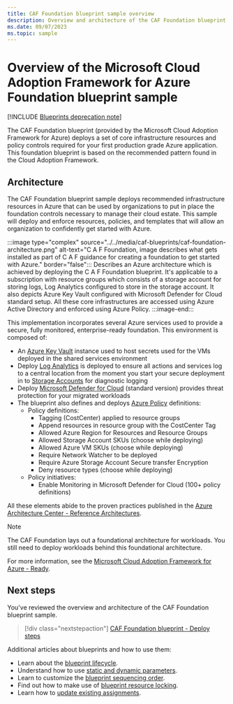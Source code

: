 ```yaml
---
title: CAF Foundation blueprint sample overview
description: Overview and architecture of the CAF Foundation blueprint sample, provided by the Microsoft Cloud Adoption Framework for Azure.
ms.date: 09/07/2023
ms.topic: sample
---
```

# Overview of the Microsoft Cloud Adoption Framework for Azure Foundation blueprint sample

[!INCLUDE [Blueprints deprecation note](../../../../../includes/blueprints-deprecation-note.md)]

The CAF Foundation blueprint (provided by the Microsoft Cloud Adoption Framework for Azure) deploys a set of core infrastructure resources and policy controls required for your first production grade Azure application. This foundation blueprint is based on the recommended pattern found in the Cloud Adoption Framework.

## Architecture

The CAF Foundation blueprint sample deploys recommended infrastructure resources in Azure that can be used by organizations to put in place the foundation controls necessary to manage their cloud estate. This sample will deploy and enforce resources, policies, and templates that will allow an organization to confidently get started with Azure.

:::image type="complex" source="../../media/caf-blueprints/caf-foundation-architecture.png" alt-text="C A F Foundation, image describes what gets installed as part of C A F guidance for creating a foundation to get started with Azure." border="false":::
   Describes an Azure architecture which is achieved by deploying the C A F Foundation blueprint. It's applicable to a subscription with resource groups which consists of a storage account for storing logs, Log Analytics configured to store in the storage account. It also depicts Azure Key Vault configured with Microsoft Defender for Cloud standard setup. All these core infrastructures are accessed using Azure Active Directory and enforced using Azure Policy.
:::image-end:::

This implementation incorporates several Azure services used to provide a secure, fully monitored, enterprise-ready foundation. This environment is composed of:

- An [Azure Key Vault](/azure/key-vault/general/overview) instance used to host secrets
  used for the VMs deployed in the shared services environment
- Deploy [Log Analytics](/azure/azure-monitor/overview) is deployed to ensure all actions
  and services log to a central location from the moment you start your secure deployment in to
  [Storage Accounts](../../../../storage/common/storage-introduction.md) for diagnostic logging
- Deploy [Microsoft Defender for Cloud](../../../../security-center/security-center-introduction.md) (standard
  version) provides threat protection for your migrated workloads
- The blueprint also defines and deploys [Azure Policy](../../../policy/overview.md) definitions:
  - Policy definitions:
    - Tagging (CostCenter) applied to resource groups
    - Append resources in resource group with the CostCenter Tag
    - Allowed Azure Region for Resources and Resource Groups
    - Allowed Storage Account SKUs (choose while deploying)
    - Allowed Azure VM SKUs (choose while deploying)
    - Require Network Watcher to be deployed
    - Require Azure Storage Account Secure transfer Encryption
    - Deny resource types (choose while deploying)
  - Policy initiatives:
    - Enable Monitoring in Microsoft Defender for Cloud (100+ policy definitions)

All these elements abide to the proven practices published in the [Azure Architecture Center - Reference Architectures](/azure/architecture/reference-architectures/).

> [!NOTE]
> The CAF Foundation lays out a foundational architecture for workloads.
> You still need to deploy workloads behind this foundational architecture.

For more information, see the
[Microsoft Cloud Adoption Framework for Azure - Ready](/azure/cloud-adoption-framework/ready/).

## Next steps

You've reviewed the overview and architecture of the CAF Foundation blueprint sample.

> [!div class="nextstepaction"]
> [CAF Foundation blueprint - Deploy steps](./deploy.md)

Additional articles about blueprints and how to use them:

- Learn about the [blueprint lifecycle](../../concepts/lifecycle.md).
- Understand how to use [static and dynamic parameters](../../concepts/parameters.md).
- Learn to customize the [blueprint sequencing order](../../concepts/sequencing-order.md).
- Find out how to make use of [blueprint resource locking](../../concepts/resource-locking.md).
- Learn how to [update existing assignments](../../how-to/update-existing-assignments.md).
